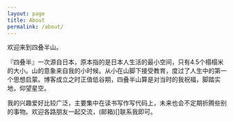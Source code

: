 ```yaml
---
layout: page
title: About
permalink: /about/
---
```


欢迎来到四叠半山。

『四叠半』一次源自日本，原本指的是日本人生活的最小空间，只有4.5个榻榻米的大小。山的意象来自我的小时候。从小在山脚下接受教育，度过了人生中的第一个思想启蒙。博客成立之时正值低谷期，四叠半山算是对当时的我祝福，脚踏实地，仰望星空。

我的兴趣爱好比较广泛，主要集中在读书写作写代码上，未来也会不定期折腾些别的事物。欢迎各路朋友一起交流，(邮箱)[]联系我即可。